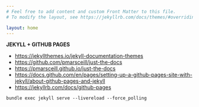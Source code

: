 ```yaml
---
# Feel free to add content and custom Front Matter to this file.
# To modify the layout, see https://jekyllrb.com/docs/themes/#overriding-theme-defaults

layout: home
---
```


<b>JEKYLL + GITHUB PAGES</b>
- <https://jekyllthemes.io/jekyll-documentation-themes>
- <https://github.com/pmarsceill/just-the-docs>
- <https://pmarsceill.github.io/just-the-docs>
- <https://docs.github.com/en/pages/setting-up-a-github-pages-site-with-jekyll/about-github-pages-and-jekyll>
- <https://jekyllrb.com/docs/github-pages>

`bundle exec jekyll serve --livereload --force_polling`